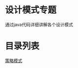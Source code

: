 
# 设计模式专题
通过java代码详细讲解各个设计模式

# 目录列表
[策略模式](https://github.com/fangjianmin/designpattern/tree/master/StrategyPattern)

